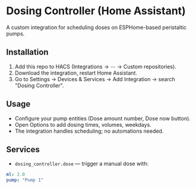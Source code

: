# Dosing Controller (Home Assistant)

A custom integration for scheduling doses on ESPHome-based peristaltic pumps.

## Installation
1. Add this repo to HACS (Integrations → ⋯ → Custom repositories).
2. Download the integration, restart Home Assistant.
3. Go to Settings → Devices & Services → Add Integration → search "Dosing Controller".

## Usage
- Configure your pump entities (Dose amount number, Dose now button).
- Open Options to add dosing times, volumes, weekdays.
- The integration handles scheduling; no automations needed.

## Services
- `dosing_controller.dose` — trigger a manual dose with:
```yaml
ml: 2.0
pump: "Pump 1"
